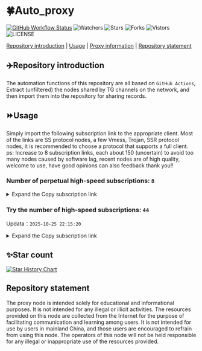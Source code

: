 # 🍀Auto_proxy
[![GitHub Workflow Status](https://img.shields.io/github/actions/workflow/status/PangTouY00/Auto_proxy/main.yml?branch=main)](https://github.com/PangTouY00/Auto_proxy/actions/workflows/main.yml?branch=main) 
![Watchers](https://img.shields.io/github/watchers/w1770946466/Auto_proxy) ![Stars](https://img.shields.io/github/stars/PangTouY00/Auto_proxy) ![Forks](https://img.shields.io/github/forks/w1770946466/Auto_proxy) ![Vistors](https://visitor-badge.laobi.icu/badge?page_id=PangTouY00.Auto_proxy) ![LICENSE](https://img.shields.io/badge/license-CC%20BY--SA%204.0-green.svg)

[Repository introduction](https://github.com/PangTouY00/Auto_proxy#Repositoryintroduction) | [Usage](https://github.com/PangTouY00/Auto_proxy#Usage) | [Proxy information](https://github.com/PangTouY00/Auto_proxy#Proxyinformation) | [Repository statement](https://github.com/PangTouY00/Auto_proxy#Repositorystatement)

## ✈️Repository introduction
The automation functions of this repository are all based on `GitHub Actions`,
Extract (unfiltered) the nodes shared by TG channels on the network, and then import them into the repository for sharing records.

## ⏩Usage
Simply import the following subscription link to the appropriate client. Most of the links are SS protocol nodes, a few Vmess, Trojan, SSR protocol nodes, it is recommended to choose a protocol that supports a full client.
ps: Increase to 8 subscription links, each about 150 (uncertain) to avoid too many nodes caused by software lag, recent nodes are of high quality, welcome to use, have good opinions can also feedback thank you!!

### Number of perpetual high-speed subscriptions: `8`

<details>
  <summary>Expand the Copy subscription link</summary>

  
- [Multiprotocol Base64 encoding](https://raw.githubusercontent.com/PangTouY00/Auto_proxy/main/Long_term_subscription1)
`https://raw.githubusercontent.com/PangTouY00/Auto_proxy/main/Long_term_subscription_num`
`Total number of merge nodes: 361`

- [Multiprotocol Base64 encoding](https://raw.githubusercontent.com/PangTouY00/Auto_proxy/main/Long_term_subscription1)
`https://raw.githubusercontent.com/PangTouY00/Auto_proxy/main/Long_term_subscription1`
`Total number of merge nodes: 46`

- [Multiprotocol Base64 encoding](https://raw.githubusercontent.com/PangTouY00/Auto_proxy/main/Long_term_subscription2)
`https://raw.githubusercontent.com/PangTouY00/Auto_proxy/main/Long_term_subscription2`
`Total number of merge nodes: 46`

- [Multiprotocol Base64 encoding](https://raw.githubusercontent.com/PangTouY00/Auto_proxy/main/Long_term_subscription3)
`https://raw.githubusercontent.com/PangTouY00/Auto_proxy/main/Long_term_subscription3`
`Total number of merge nodes: 46`

- [Multiprotocol Base64 encoding](https://raw.githubusercontent.com/PangTouY00/Auto_proxy/main/Long_term_subscription4)
`https://raw.githubusercontent.com/PangTouY00/Auto_proxy/main/Long_term_subscription4`
`Total number of merge nodes: 46`

- [Multiprotocol Base64 encoding](https://raw.githubusercontent.comPangTouY00/Auto_proxy/main/Long_term_subscription5)
`https://raw.githubusercontent.com/PangTouY00/Auto_proxy/main/Long_term_subscription5`
`Total number of merge nodes: 46`

- [Multiprotocol Base64 encoding](https://raw.githubusercontent.com/PangTouY00/Auto_proxy/main/Long_term_subscription6)
`https://raw.githubusercontent.com/PangTouY00/Auto_proxy/main/Long_term_subscription6`
`Total number of merge nodes: 46`

- [Multiprotocol Base64 encoding](https://raw.githubusercontent.com/PangTouY00/Auto_proxy/main/Long_term_subscription7)
`https://raw.githubusercontent.com/PangTouY00/Auto_proxy/main/Long_term_subscription7`
`Total number of merge nodes: 46`

- [Multiprotocol Base64 encoding](https://raw.githubusercontent.com/PangTouY00/Auto_proxy/main/Long_term_subscription8)
`https://raw.githubusercontent.com/PangTouY00/Auto_proxy/main/Long_term_subscription8`
`Total number of merge nodes: 39`

- [Clash subscription](https://raw.githubusercontent.com/PangTouY00/Auto_proxy/main/Long_term_subscription2.yaml)
`https://raw.githubusercontent.com/PangTouY00/Auto_proxy/main/Long_term_subscription1.yaml`


- [Clash subscription](https://raw.githubusercontent.com/PangTouY00/Auto_proxy/main/Long_term_subscription2.yaml)
`https://raw.githubusercontent.com/PangTouY00/Auto_proxy/main/Long_term_subscription2.yaml`


- [Clash subscription](https://raw.githubusercontent.com/PangTouY00/Auto_proxy/main/Long_term_subscription3.yaml)
`https://raw.githubusercontent.com/PangTouY00/Auto_proxy/main/Long_term_subscription3.yaml`
  
</details>

### Try the number of high-speed subscriptions: `44`
Updata：`2025-10-25 22:15:20`


<details>
  <summary>Expand the Copy subscription link</summary>  



























































































































































































































































































































































































































































































































































































































































































































































































































































































































































































































































































































































































































































































































































































































































































































































































































































































































































































































































































































































































































































































































































































































































































































































































































































































































































































































































































































































































































































































































































































































































































































































































































































































































































































































































































































































































































































































































































































































































































































































































































































































































































































































































































































































































































































































































































































































































































































































































































































































































































































































































































































































































































































































































































































































































































































































































































































































































































































































































































































































































































































































































































































































































































































































































































































































































































































































































































































































































































































































































































































































































































































































































































































































































































































































































































































































































































































































































































































































































































































































































































































































































































































































































































































































































































































































































































































































































































































































































































































































































































































































































































































































































































































































































































































































































































































































































































































































































































































































































































































































































































































































































































































































































































































































































































































































































































































































































































































































































































































































































































































































































































































































































































































































































































































































































































































































































































































































































































































































































































































































































































































































































































































































































































































































































































































































































































































































































































































































































































































































































































































































































































































































































































































































































































































































































































































































































































































































































































































































































































































































































































































































































































































































































































































































































































































































































































































































































































































































































































































































































































































































































































































































































































































































































































































































































































































































































































































































































































































































































































































































































































































































































































































































































































































































































































































































































































































































































































































































































































































































































































































































































































































































































































































































































































































































































































































































































































































































































































































































































































































































































































































































































































































































































































































































































































































































































































































































































































































































































































































































































































































































































































































































































































































































































































































































































































































































































































































































































































































































































































































































































































































































































































































































































































































































































































































































































































































































































































































































































































































































































































































































































































































































































































































































































































































































































































































































































































































































































































































































































































































































































































































































































































































































































































































































































































































































































































































































































































































































































































































































































































































































































































































































































































































































































































































































































































































































































































































































































































































































































































































































































































































































































































































































































































































































































































































































































































































































































































































































































































































































































































































































































































































































































































































































































































































































































































































































































































































































































































































































































































































































































































































































































































































































































































































































































































































































































































































































































































































































































































>Trial subscription：
`http://xxxxyyyy.njdjjxjbcbw.icu/api/v1/client/subscribe?token=87fb4fee8df47b52da4a1bd6cda0019a`




>Trial subscription：
`https://xunyungogogo.xyz/api/v1/client/subscribe?token=6bd0e21ee12242d114dbcd6cf34eaae9`




>Trial subscription：
`https://xxx.yxt999.cn/api/v1/client/subscribe?token=0ad9de8d8ad499ef1853038b8a0bef8e`




>Trial subscription：
`https://huojian4.top/api/v1/client/subscribe?token=92b26c119657d94315d9b92d110d97b8`




>Trial subscription：
`https://gods2.dashicn.buzz/api/v1/client/subscribe?token=07b15cad455e8d6ddde28d818ae3ffa9`




>Trial subscription：
`https://pro.xmyidc.com/api/v1/client/subscribe?token=0fb7c66c6aca8cf0a94fd3365941af91`




>Trial subscription：
`https://v2.heiu.me/api/v1/client/subscribe?token=25b92a9ad10fb1d4b5b9a081d474b3df`




>Trial subscription：
`https://gods4.dashicn.buzz/api/v1/client/subscribe?token=d02af7640139fab9f13a17453d9cc6e1`




>Trial subscription：
`https://jshaha.xxttx.cn/api/v1/client/subscribe?token=ade174c2775a1cd44c49905fc3855a4c`




>Trial subscription：
`https://xyjs1.buzz/api/v1/client/subscribe?token=6207d0d5e8a8083d60dfc9a74d05e17a`




>Trial subscription：
`https://hjxixi002.xxttx.cn/api/v1/client/subscribe?token=0bbf381606181a59241217ed88ca39f5`




>Trial subscription：
`https://hjxixi003.xxuux.cn/api/v1/client/subscribe?token=7bbafb8c4566b6f8ce7c90548620f927`




>Trial subscription：
`https://sufujia.top/api/v1/client/subscribe?token=4787dbe3f920f1a2da7140c97b1ecaed`




>Trial subscription：
`https://dashuai.us/api/v1/client/subscribe?token=b7e1c9bd3cf0b9186bab95fd02b2b256`




>Trial subscription：
`https://xbd.iftballs.com/api/v1/client/subscribe?token=3205419dbe62be17d1b13e08af8ca492`




>Trial subscription：
`https://gods3.dashicn.buzz/api/v1/client/subscribe?token=36f3dfc1ebc0feb3a41b539f04837d7c`




>Trial subscription：
`https://xyjs1.sbs/api/v1/client/subscribe?token=d7d9a871a16c3fcc86a23cb4fc065b58`




>Trial subscription：
`https://gods1.dashicn.buzz/api/v1/client/subscribe?token=5ff0adeb414554e6123256a7250f3cdb`




>Trial subscription：
`https://ylccloud.top/api/v1/client/subscribe?token=ba3da267ad61343d28c80f43dd4d6d61`




>Trial subscription：
`https://xixixi003.hjsbssbsbsbsbs.sbs/api/v1/client/subscribe?token=80e38944672b421ba052b6f2792381df`




>Trial subscription：
`https://best.nxxbbf.com/api/v1/client/subscribe?token=553b5892e4fca9cb7f31f0cc35ad98f7`




>Trial subscription：
`https://www.louwangzhiyu.org/api/v1/client/subscribe?token=0527adda2a9c1fc16f53caa5d7c36ea5`




>Trial subscription：
`https://vaamx.louwangzhiyu.online/api/v1/client/subscribe?token=3cfaf55776e28cce5324971b1fb7213c`




>Trial subscription：
`https://syhaha.xxttx.cn/api/v1/client/subscribe?token=55b9bf0e949acdf7b2a73f8cdfbd8b57`




>Trial subscription：
`https://multiserver.multiserveradelshoop.com/api/v1/client/subscribe?token=d6f60012c6674fb4f59acb1155c22302`




>Trial subscription：
`https://dl.vfkum.website/api/v1/client/subscribe?token=a88055328c874b672eebfaf0ad152a5b`




>Trial subscription：
`https://old-v2b.linkedton.com/api/v1/client/subscribe?token=56bc331c62d10c3f182b7a6ef5ac11a7`




>Trial subscription：
`https://tsxspace.com/api/v1/client/subscribe?token=3f2edb5b36b6a9e8a68afd6bf08d4711`




>Trial subscription：
`https://yywhale.com/api/v1/client/subscribe?token=2bb2e4d654274e046985ef2b212a90c1`




>Trial subscription：
`https://dyxixi001.xxssx.cn/api/v1/client/subscribe?token=69ed2897b1e653e2fc0f623cf117da93`




>Trial subscription：
`https://go.yueyun.de/api/v1/client/subscribe?token=bab190c1b6c007d8ec12287b81852720`




>Trial subscription：
`https://cfvpn.com/api/v1/client/subscribe?token=1040c11653799488f96165cf8d828204`




>Trial subscription：
`https://tizi8.top/api/v1/client/subscribe?token=7cf3bfd9e1f58ba5b5b7abe7d3085ca5`




>Trial subscription：
`https://www.ch000zy.com/api/v1/client/subscribe?token=5928359a7ae4aaab04222612d3c0d3b5`




>Trial subscription：
`https://www.56idc.news/api/v1/client/subscribe?token=1142e5fc1e1729cfa68644579a2442de`




>Trial subscription：
`https://a.mayi520.shop/api/v1/client/subscribe?token=55275feb0dc7b9eaa7c2edde1a083ee5`




>Trial subscription：
`https://dyhaha.xxttx.cn/api/v1/client/subscribe?token=e59260ced22ea7e795eb2c2d2460d10f`




>Trial subscription：
`https://slianvpn.com/api/v1/client/subscribe?token=ac879537ec3765e28bf44230d038e9e7`




>Trial subscription：
`http://107.173.31.17/api/v1/client/subscribe?token=a04a733e1e1ceb0cf0aebfee7cd020df`




>Trial subscription：
`https://slianvpn.top/api/v1/client/subscribe?token=54c25b1657d1a3c403a6ad85091e5ef2`




>Trial subscription：
`https://fs.v2rayse.com/share/20251022/ip9hv7cp52.txt`




>Trial subscription：
`https://poiuytrewq.yxt999.cn/api/v1/client/subscribe?token=55e9c268f727e95de760567665793c2b`




>Trial subscription：
`https://kingfisher.top/api/v1/client/subscribe?token=19e3e38aa498d6f120dc728cb202e26e`




>Trial subscription：
`https://56idc.news/api/v1/client/subscribe?token=ea4cf310533545a23beb9fe9c34219bf`



</details>

## ✨Star count
[![Star History Chart](https://api.star-history.com/svg?repos=PangTouY00/Auto_proxy&type=Date)](https://star-history.com/#w1770946466/Auto_proxy&Date)



## Repository statement
The proxy node is intended solely for educational and informational purposes. It is not intended for any illegal or illicit activities. The resources provided on this node are collected from the Internet for the purpose of facilitating communication and learning among users. It is not intended for use by users in mainland China, and those users are encouraged to refrain from using this node. The operators of this node will not be held responsible for any illegal or inappropriate use of the resources provided.
